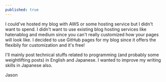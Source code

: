 ```yaml
---
published: true
---
```

I could've hosted my blog with AWS or some hosting service but I didn't want to spend. I didn't want to use existing blog hosting services like hatenablog and medium since you can't really customized how your pages will look like. I decided to use GitHub pages for my blog since it offers the flexibily for customization and it's free!

I'll mainly post technical stuffs related to programming (and probably some weightlifting posts) in English and Japanese. I wanted to improve my writing skills in Japanese also.

Jason
